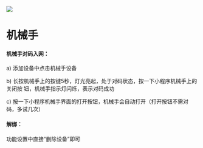 ![](http://www.cspugoing.com/pcimg/help/Manipulator.png)

# 机械手

#### 机械手对码入网：

a) 添加设备中点击机械手设备

b) 长按机械手上的按键5秒，灯光亮起，处于对码状态，按一下小程序机械手上的关闭按 钮，机械手指示灯闪烁，表示对码成功

c) 按一下小程序机械手界面的打开按钮，机械手会自动打开（打开按钮不需对码，多试几次）



#### 解绑：

功能设置中直接“删除设备”即可